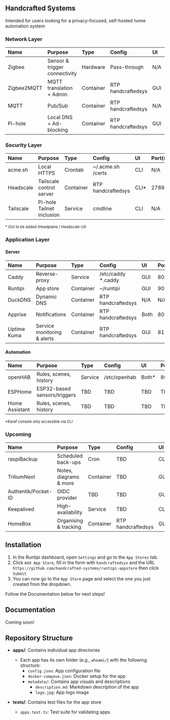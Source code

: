 ## Handcrafted Systems

Intended for users looking for a privacy-focused, self-hosted home automation system

### Network Layer
| Name                | Purpose                       | Type      | Config             | UI      | Port(s)       |
|:--------------------|:------------------------------|:----------|:-------------------|:--------|:--------------|
| Zigbee              | Sensor & trigger connectivity | Hardware  | Pass-through       | N/A     | /dev/ttyACM0  |
| Zigbee2MQTT         | MQTT translation + Admin      | Container | RTP handcraftedsys | GUI     | 8290          |
| MQTT                | Pub/Sub                       | Container | RTP handcraftedsys | N/A     | 1883,9001     |
| Pi-hole             | Local DNS + Ad-blocking       | Container | RTP handcraftedsys | GUI     | 8081          |

### Security Layer
| Name                | Purpose                       | Type      | Config             | UI      | Port(s)       |
|:--------------------|:------------------------------|:----------|:-------------------|:--------|:--------------|
| acme.sh             | Local HTTPS                   | Crontab   | ~/.acme.sh /certs  | CLI     | N/A           |
| Headscale           | Tailscale control server      | Container | RTP handcraftedsys | CLI*    | 27896,9090    |
| Tailscale           | Pi-hole Tailnet inclusion     | Service   | cmdline            | CLI     | N/A           |

<sup>* GUI to be added (Headplane / Headscale-UI)</sup>

### Application Layer
#### Server
| Name                | Purpose                       | Type      | Config             | UI      | Port(s)       |
|:--------------------|:------------------------------|:----------|:-------------------|:--------|:--------------|
| Caddy               | Reverse-proxy                 | Service   | /etc/caddy *.caddy | GUI     | 80,443        |
| Runtipi             | App store                     | Container | ~/runtipi          | GUI     | 9079,9443     |
| DuckDNS             | Dynamic DNS                   | Container | RTP handcraftedsys | N/A     | N/A           |
| Apprise             | Notifications                 | Container | RTP handcraftedsys | Both    | 8000          |
| Uptime Kuma         | Service monitoring & alerts   | Container | RTP handcraftedsys | GUI     | 8125          |

#### Automation
| Name                | Purpose                       | Type      | Config             | UI      | Port(s)       |
|:--------------------|:------------------------------|:----------|:-------------------|:--------|:--------------|
| openHAB             | Rules, scenes, history        | Service   | /etc/openhab       | Both*   | 8080          |
| ESPHome             | ESP32-based sensors/triggers  | TBD       | TBD                | TBD     | TBD           |
| Home Assistant      | Rules, scenes, history        | TBD       | TBD                | TBD     | TBD           |

<sup>*Karaf console only accessible via CLI</sup>

### Upcoming
| Name                | Purpose                       | Type      | Config             | UI      | Port(s)       |
|:--------------------|:------------------------------|:----------|:-------------------|:--------|:--------------|
| raspiBackup         | Scheduled back-ups            | Cron      | TBD                | CLI     | TBD           |
| TriliumNext         | Notes, diagrams & more        | Container | TBD                | GUI     | TBD           |
| Authentik/Pocket-ID | OIDC provider                 | TBD       | TBD                | GUI     | TBD           |
| Keepalived          | High-availability             | Service   | TBD                | CLI     | TBD           |
| HomeBox             | Organising & tracking         | Container | RTP handcraftedsys | GUI     | TBD           |


## Installation

1. In the Runtipi dashboard, open `Settings` and go to the `App Stores` tab.
2. Click `Add App Store`, fill in the form with `handcraftedsys` and the URL `https://github.com/handcrafted-systems/runtipi-appstore` then click `Submit`
3. You can now go to the `App Store` page and select the one you just created from the dropdown.

Follow the Documentation below for next steps!

## Documentation

Coming soon!

## Repository Structure

- **apps/**: Contains individual app directories

  - Each app has its own folder (e.g., `whoami/`) with the following structure:
    - `config.json`: App configuration file
    - `docker-compose.json`: Docker setup for the app
    - `metadata/`: Contains app visuals and descriptions
      - `description.md`: Markdown description of the app
      - `logo.jpg`: App logo image

- **tests/**: Contains test files for the app store

  - `apps.test.ts`: Test suite for validating apps
